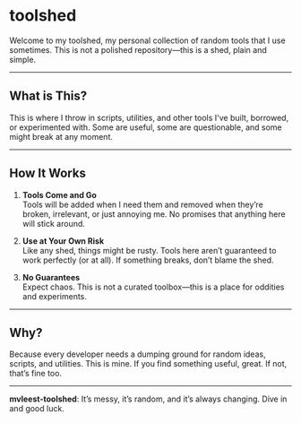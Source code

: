 # toolshed

Welcome to my toolshed, my personal collection of random tools that I use sometimes. This is not a polished repository—this is a shed, plain and simple.

---

## What is This?

This is where I throw in scripts, utilities, and other tools I've built, borrowed, or experimented with. Some are useful, some are questionable, and some might break at any moment.

---

## How It Works

1. **Tools Come and Go**  
   Tools will be added when I need them and removed when they’re broken, irrelevant, or just annoying me. No promises that anything here will stick around.

2. **Use at Your Own Risk**  
   Like any shed, things might be rusty. Tools here aren’t guaranteed to work perfectly (or at all). If something breaks, don’t blame the shed.

3. **No Guarantees**  
   Expect chaos. This is not a curated toolbox—this is a place for oddities and experiments.

---

## Why?

Because every developer needs a dumping ground for random ideas, scripts, and utilities. This is mine. If you find something useful, great. If not, that’s fine too. 

---

**mvleest-toolshed**: It’s messy, it’s random, and it’s always changing. Dive in and good luck.
